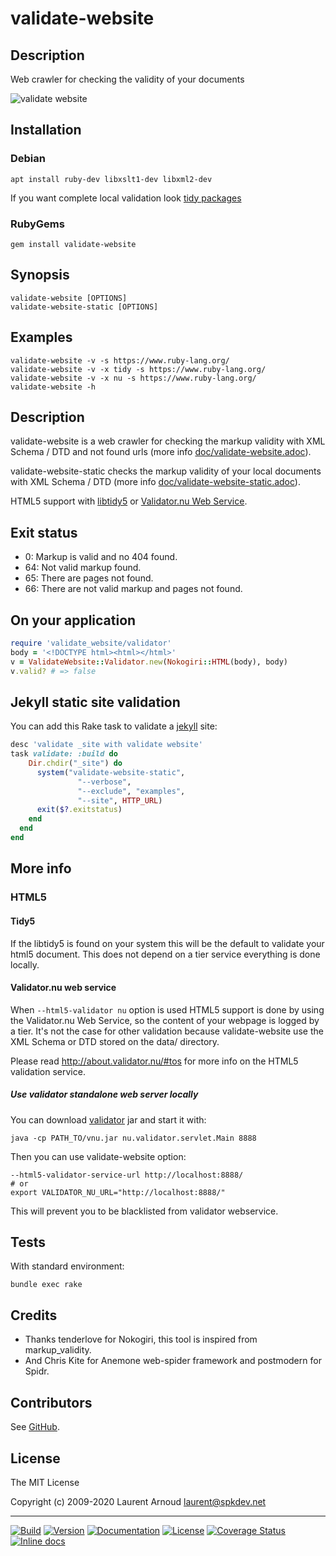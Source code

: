 # validate-website

## Description

Web crawler for checking the validity of your documents

![validate website](https://raw.github.com/spk/validate-website/master/validate-website.png)

## Installation

### Debian

```
apt install ruby-dev libxslt1-dev libxml2-dev
```

If you want complete local validation look [tidy
packages](https://binaries.html-tidy.org/)

### RubyGems

```
gem install validate-website
```

## Synopsis

```
validate-website [OPTIONS]
validate-website-static [OPTIONS]
```

## Examples

```
validate-website -v -s https://www.ruby-lang.org/
validate-website -v -x tidy -s https://www.ruby-lang.org/
validate-website -v -x nu -s https://www.ruby-lang.org/
validate-website -h
```

## Description

validate-website is a web crawler for checking the markup validity with XML
Schema / DTD and not found urls (more info [doc/validate-website.adoc](https://github.com/spk/validate-website/blob/master/doc/validate-website.adoc)).

validate-website-static checks the markup validity of your local documents with
XML Schema / DTD (more info [doc/validate-website-static.adoc](https://github.com/spk/validate-website/blob/master/doc/validate-website-static.adoc)).

HTML5 support with [libtidy5](http://www.html-tidy.org/) or [Validator.nu Web
Service](https://checker.html5.org/).

## Exit status

* 0: Markup is valid and no 404 found.
* 64: Not valid markup found.
* 65: There are pages not found.
* 66: There are not valid markup and pages not found.

## On your application

``` ruby
require 'validate_website/validator'
body = '<!DOCTYPE html><html></html>'
v = ValidateWebsite::Validator.new(Nokogiri::HTML(body), body)
v.valid? # => false
```

## Jekyll static site validation

You can add this Rake task to validate a
[jekyll](https://github.com/jekyll/jekyll) site:

``` ruby
desc 'validate _site with validate website'
task validate: :build do
    Dir.chdir("_site") do
      system("validate-website-static",
               "--verbose",
               "--exclude", "examples",
               "--site", HTTP_URL)
      exit($?.exitstatus)
    end
  end
end
```

## More info

### HTML5

#### Tidy5

If the libtidy5 is found on your system this will be the default to validate
your html5 document. This does not depend on a tier service everything is done
locally.

#### Validator.nu web service

When `--html5-validator nu` option is used HTML5 support is done by using the
Validator.nu Web Service, so the content of your webpage is logged by a tier.
It's not the case for other validation because validate-website use the XML
Schema or DTD stored on the data/ directory.

Please read <http://about.validator.nu/#tos> for more info on the HTML5
validation service.

##### Use validator standalone web server locally

You can download [validator](https://github.com/validator/validator) jar and
start it with:

```
java -cp PATH_TO/vnu.jar nu.validator.servlet.Main 8888
```

Then you can use validate-website option:

```
--html5-validator-service-url http://localhost:8888/
# or
export VALIDATOR_NU_URL="http://localhost:8888/"
```

This will prevent you to be blacklisted from validator webservice.

## Tests

With standard environment:

```
bundle exec rake
```

## Credits

* Thanks tenderlove for Nokogiri, this tool is inspired from markup_validity.
* And Chris Kite for Anemone web-spider framework and postmodern for Spidr.

## Contributors

See [GitHub](https://github.com/spk/validate-website/graphs/contributors).

## License

The MIT License

Copyright (c) 2009-2020 Laurent Arnoud <laurent@spkdev.net>

---
[![Build](https://img.shields.io/travis/spk/validate-website.svg)](https://travis-ci.org/spk/validate-website)
[![Version](https://img.shields.io/gem/v/validate-website.svg)](https://rubygems.org/gems/validate-website)
[![Documentation](https://img.shields.io/badge/doc-rubydoc-blue.svg)](http://www.rubydoc.info/gems/validate-website)
[![License](https://img.shields.io/badge/license-MIT-blue.svg)](http://opensource.org/licenses/MIT "MIT")
[![Coverage Status](https://img.shields.io/coveralls/github/spk/validate-website.svg)](https://coveralls.io/github/spk/validate-website?branch=master)
[![Inline docs](https://inch-ci.org/github/spk/validate-website.svg?branch=master)](http://inch-ci.org/github/spk/validate-website)
